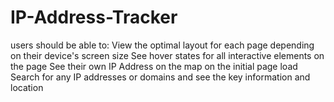 # IP-Address-Tracker
users should be able to:  View the optimal layout for each page depending on their device's screen size See hover states for all interactive elements on the page See their own IP Address on the map on the initial page load Search for any IP addresses or domains and see the key information and location
